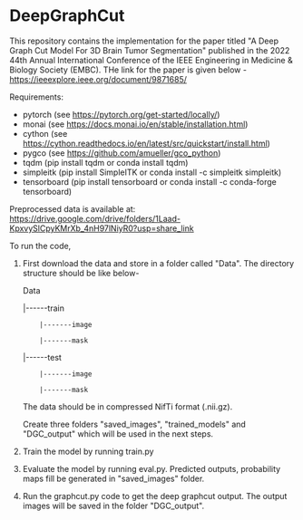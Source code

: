 # DeepGraphCut
This repository contains the implementation for the paper titled "A Deep Graph Cut Model For 3D Brain Tumor Segmentation" published in the 2022 44th Annual International Conference of the IEEE Engineering in Medicine & Biology Society (EMBC). THe link for the paper is given below -
https://ieeexplore.ieee.org/document/9871685/

Requirements:
- pytorch (see https://pytorch.org/get-started/locally/)
- monai (see https://docs.monai.io/en/stable/installation.html)
- cython (see https://cython.readthedocs.io/en/latest/src/quickstart/install.html)
- pygco (see https://github.com/amueller/gco_python)
- tqdm (pip install tqdm or conda install tqdm)
- simpleitk (pip install SimpleITK or conda install -c simpleitk simpleitk)
- tensorboard (pip install tensorboard or conda install -c conda-forge tensorboard)

Preprocessed data is available at: https://drive.google.com/drive/folders/1Laad-KpxvySlCpyKMrXb_4nH97lNiyR0?usp=share_link

To run the code,
1.  First download the data and store in a folder called "Data". The directory structure should be like below-

    Data
    
    |------train
    
            |-------image
            
            |-------mask
            
    |------test
    
            |-------image
            
            |-------mask
    
    The data should be in compressed NifTi format (.nii.gz).
    
    Create three folders "saved_images", "trained_models" and "DGC_output" which will be used in the next steps.
2.  Train the model by running train.py
3.	Evaluate the model by running eval.py. Predicted outputs, probability maps fill be generated in "saved_images" folder.
4.  Run the graphcut.py code to get the deep graphcut output. The output images will be saved in the folder "DGC_output".
